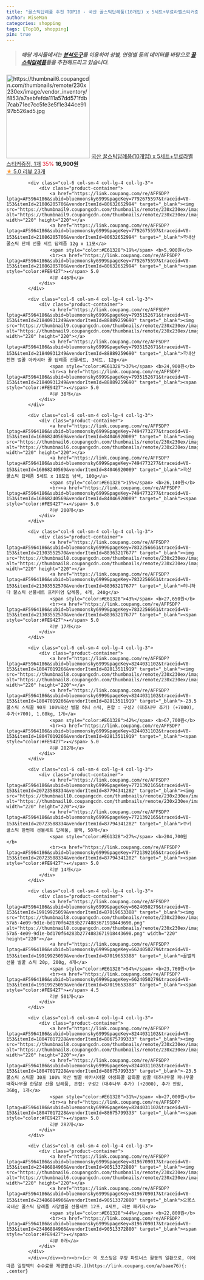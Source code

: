 ```yaml
---
title: "꿀스틱답례품 추천 TOP10 - 국산 꿀스틱답례품(10개입) x 5세트+무료라벨스티커증정, 1개"
author: WiseMan
categories: shopping
tags: [Top10, shopping]
pin: true
---
```


> ##### 해당 게시물에서는 [**분석도구**](https://itemscout.io/)를 이용하여 **성별**, **연령별** 등의 데이터를 바탕으로 [**꿀스틱답례품**](https://link.coupang.com/a/baae76)들을 추천해드리고 있습니다.
<div class="container"><div class="row">
            <div class="col-6 col-sm-4 col-lg-4 col-lg-3">
                <div class="product-container">
                    <a href="https://link.coupang.com/re/AFFSDP?lptag=AF5964186&subid=bluemoonsky6999&pageKey=7969192750&traceid=V0-153&itemId=22066564310&vendorItemId=89113706736" target="_blank"><img src="https://thumbnail6.coupangcdn.com/thumbnails/remote/230x230ex/image/vendor_inventory/f853/a7aebfefda111a57dd571fdb7cab71ec7cc5fe3e5f1e344ce9197b526ad5.jpg" alt="https://thumbnail6.coupangcdn.com/thumbnails/remote/230x230ex/image/vendor_inventory/f853/a7aebfefda111a57dd571fdb7cab71ec7cc5fe3e5f1e344ce9197b526ad5.jpg" width="220" height="220"></a>
                    <a href="https://link.coupang.com/re/AFFSDP?lptag=AF5964186&subid=bluemoonsky6999&pageKey=7969192750&traceid=V0-153&itemId=22066564310&vendorItemId=89113706736" target="_blank">국산 꿀스틱답례품(10개입) x 5세트+무료라벨스티커증정, 1개</a>
                    <span style="color:#E61328">35%</span> <b>16,900원</b>
                    <br><a href="https://link.coupang.com/re/AFFSDP?lptag=AF5964186&subid=bluemoonsky6999&pageKey=7969192750&traceid=V0-153&itemId=22066564310&vendorItemId=89113706736" target="_blank"><span style="color:#FE9427">★</span> 5.0
                    리뷰 23개</a>
                </div>
            </div>
            
            <div class="col-6 col-sm-4 col-lg-4 col-lg-3">
                <div class="product-container">
                    <a href="https://link.coupang.com/re/AFFSDP?lptag=AF5964186&subid=bluemoonsky6999&pageKey=7792675597&traceid=V0-153&itemId=21086205706&vendorItemId=80632652994" target="_blank"><img src="https://thumbnail9.coupangcdn.com/thumbnails/remote/230x230ex/image/vendor_inventory/e1c2/e2e5b59f653899880f3b72c18e6b559fee85e636cf18f81a1787f235daa8.jpg" alt="https://thumbnail9.coupangcdn.com/thumbnails/remote/230x230ex/image/vendor_inventory/e1c2/e2e5b59f653899880f3b72c18e6b559fee85e636cf18f81a1787f235daa8.jpg" width="220" height="220"></a>
                    <a href="https://link.coupang.com/re/AFFSDP?lptag=AF5964186&subid=bluemoonsky6999&pageKey=7792675597&traceid=V0-153&itemId=21086205706&vendorItemId=80632652994" target="_blank">국내산 꿀스틱 단체 선물 세트 답례품 12g x 11포</a>
                    <span style="color:#E61328">19%</span> <b>5,900원</b>
                    <br><a href="https://link.coupang.com/re/AFFSDP?lptag=AF5964186&subid=bluemoonsky6999&pageKey=7792675597&traceid=V0-153&itemId=21086205706&vendorItemId=80632652994" target="_blank"><span style="color:#FE9427">★</span> 5.0
                    리뷰 446개</a>
                </div>
            </div>
            
            <div class="col-6 col-sm-4 col-lg-4 col-lg-3">
                <div class="product-container">
                    <a href="https://link.coupang.com/re/AFFSDP?lptag=AF5964186&subid=bluemoonsky6999&pageKey=7935152671&traceid=V0-153&itemId=21840931249&vendorItemId=88889259690" target="_blank"><img src="https://thumbnail9.coupangcdn.com/thumbnails/remote/230x230ex/image/vendor_inventory/8bf4/85c147e44ba28f91d494f94caee67c8ea45b50f144f4104e332b60215fb2.jpg" alt="https://thumbnail9.coupangcdn.com/thumbnails/remote/230x230ex/image/vendor_inventory/8bf4/85c147e44ba28f91d494f94caee67c8ea45b50f144f4104e332b60215fb2.jpg" width="220" height="220"></a>
                    <a href="https://link.coupang.com/re/AFFSDP?lptag=AF5964186&subid=bluemoonsky6999&pageKey=7935152671&traceid=V0-153&itemId=21840931249&vendorItemId=88889259690" target="_blank">국내산 천연 벌꿀 아카시아 꿀 답례품 선물세트, 3세트, 12g</a>
                    <span style="color:#E61328">37%</span> <b>24,900원</b>
                    <br><a href="https://link.coupang.com/re/AFFSDP?lptag=AF5964186&subid=bluemoonsky6999&pageKey=7935152671&traceid=V0-153&itemId=21840931249&vendorItemId=88889259690" target="_blank"><span style="color:#FE9427">★</span> 5.0
                    리뷰 30개</a>
                </div>
            </div>
            
            <div class="col-6 col-sm-4 col-lg-4 col-lg-3">
                <div class="product-container">
                    <a href="https://link.coupang.com/re/AFFSDP?lptag=AF5964186&subid=bluemoonsky6999&pageKey=7494773277&traceid=V0-153&itemId=16868240569&vendorItemId=84046920089" target="_blank"><img src="https://thumbnail6.coupangcdn.com/thumbnails/remote/230x230ex/image/vendor_inventory/bdfb/49222f4e66c6f1d4c3b9f109fad3b72a694fb486681a47f92a541e6e9132.jpg" alt="https://thumbnail6.coupangcdn.com/thumbnails/remote/230x230ex/image/vendor_inventory/bdfb/49222f4e66c6f1d4c3b9f109fad3b72a694fb486681a47f92a541e6e9132.jpg" width="220" height="220"></a>
                    <a href="https://link.coupang.com/re/AFFSDP?lptag=AF5964186&subid=bluemoonsky6999&pageKey=7494773277&traceid=V0-153&itemId=16868240569&vendorItemId=84046920089" target="_blank">국산 꿀스틱 답례품 5세트 x 10포입 남색, 100g</a>
                    <span style="color:#E61328">15%</span> <b>26,140원</b>
                    <br><a href="https://link.coupang.com/re/AFFSDP?lptag=AF5964186&subid=bluemoonsky6999&pageKey=7494773277&traceid=V0-153&itemId=16868240569&vendorItemId=84046920089" target="_blank"><span style="color:#FE9427">★</span> 5.0
                    리뷰 200개</a>
                </div>
            </div>
            
            <div class="col-6 col-sm-4 col-lg-4 col-lg-3">
                <div class="product-container">
                    <a href="https://link.coupang.com/re/AFFSDP?lptag=AF5964186&subid=bluemoonsky6999&pageKey=7832256661&traceid=V0-153&itemId=21303552570&vendorItemId=88363217677" target="_blank"><img src="https://thumbnail8.coupangcdn.com/thumbnails/remote/230x230ex/image/vendor_inventory/48a4/17e0f19eb46850245b16ff66d510fbb7951531ea7afd90e4bdc5af549c9f.png" alt="https://thumbnail8.coupangcdn.com/thumbnails/remote/230x230ex/image/vendor_inventory/48a4/17e0f19eb46850245b16ff66d510fbb7951531ea7afd90e4bdc5af549c9f.png" width="220" height="220"></a>
                    <a href="https://link.coupang.com/re/AFFSDP?lptag=AF5964186&subid=bluemoonsky6999&pageKey=7832256661&traceid=V0-153&itemId=21303552570&vendorItemId=88363217677" target="_blank">허니하다 꿀스틱 선물세트 프리미엄 답례품, 4개, 240g</a>
                    <span style="color:#E61328">43%</span> <b>27,650원</b>
                    <br><a href="https://link.coupang.com/re/AFFSDP?lptag=AF5964186&subid=bluemoonsky6999&pageKey=7832256661&traceid=V0-153&itemId=21303552570&vendorItemId=88363217677" target="_blank"><span style="color:#FE9427">★</span> 5.0
                    리뷰 17개</a>
                </div>
            </div>
            
            <div class="col-6 col-sm-4 col-lg-4 col-lg-3">
                <div class="product-container">
                    <a href="https://link.coupang.com/re/AFFSDP?lptag=AF5964186&subid=bluemoonsky6999&pageKey=8244031102&traceid=V0-153&itemId=18047019266&vendorItemId=82813511919" target="_blank"><img src="https://thumbnail8.coupangcdn.com/thumbnails/remote/230x230ex/image/vendor_inventory/dda6/53a1d02a7ea4d4c524cf8e4927486b146cd76a18f317aba071e2a229e45d.png" alt="https://thumbnail8.coupangcdn.com/thumbnails/remote/230x230ex/image/vendor_inventory/dda6/53a1d02a7ea4d4c524cf8e4927486b146cd76a18f317aba071e2a229e45d.png" width="220" height="220"></a>
                    <a href="https://link.coupang.com/re/AFFSDP?lptag=AF5964186&subid=bluemoonsky6999&pageKey=8244031102&traceid=V0-153&itemId=18047019266&vendorItemId=82813511919" target="_blank">-23.5 꿀스틱 스틱꿀 90포 100%국산 벌꿀 허니 스틱, 혼합 : 구성2 (대추나무 추가) (+7000), 추가(+700), 1.08kg, 1개</a>
                    <span style="color:#E61328">42%</span> <b>67,700원</b>
                    <br><a href="https://link.coupang.com/re/AFFSDP?lptag=AF5964186&subid=bluemoonsky6999&pageKey=8244031102&traceid=V0-153&itemId=18047019266&vendorItemId=82813511919" target="_blank"><span style="color:#FE9427">★</span> 5.0
                    리뷰 282개</a>
                </div>
            </div>
            
            <div class="col-6 col-sm-4 col-lg-4 col-lg-3">
                <div class="product-container">
                    <a href="https://link.coupang.com/re/AFFSDP?lptag=AF5964186&subid=bluemoonsky6999&pageKey=7721392165&traceid=V0-153&itemId=20723588334&vendorItemId=87794341282" target="_blank"><img src="https://thumbnail10.coupangcdn.com/thumbnails/remote/230x230ex/image/vendor_inventory/68d5/102e40385729a7d7f57c5b150a2d26fb7708cdfaf8e0ad4a382b38f0559d.jpg" alt="https://thumbnail10.coupangcdn.com/thumbnails/remote/230x230ex/image/vendor_inventory/68d5/102e40385729a7d7f57c5b150a2d26fb7708cdfaf8e0ad4a382b38f0559d.jpg" width="220" height="220"></a>
                    <a href="https://link.coupang.com/re/AFFSDP?lptag=AF5964186&subid=bluemoonsky6999&pageKey=7721392165&traceid=V0-153&itemId=20723588334&vendorItemId=87794341282" target="_blank">쿠키 꿀스틱 한번에 선물세트 답례품, 블랙, 50개</a>
                    <span style="color:#E61328">27%</span> <b>204,700원</b>
                    <br><a href="https://link.coupang.com/re/AFFSDP?lptag=AF5964186&subid=bluemoonsky6999&pageKey=7721392165&traceid=V0-153&itemId=20723588334&vendorItemId=87794341282" target="_blank"><span style="color:#FE9427">★</span> 5.0
                    리뷰 14개</a>
                </div>
            </div>
            
            <div class="col-6 col-sm-4 col-lg-4 col-lg-3">
                <div class="product-container">
                    <a href="https://link.coupang.com/re/AFFSDP?lptag=AF5964186&subid=bluemoonsky6999&pageKey=6624050279&traceid=V0-153&itemId=19919925059&vendorItemId=87019653388" target="_blank"><img src="https://thumbnail8.coupangcdn.com/thumbnails/remote/230x230ex/image/retail/images/42461f02-57a5-4e09-9d1e-bd170f64283b2774883671918443698.png" alt="https://thumbnail8.coupangcdn.com/thumbnails/remote/230x230ex/image/retail/images/42461f02-57a5-4e09-9d1e-bd170f64283b2774883671918443698.png" width="220" height="220"></a>
                    <a href="https://link.coupang.com/re/AFFSDP?lptag=AF5964186&subid=bluemoonsky6999&pageKey=6624050279&traceid=V0-153&itemId=19919925059&vendorItemId=87019653388" target="_blank">꿀벌의선물 벌꿀 스틱 20p, 200g, 4개</a>
                    <span style="color:#E61328">54%</span> <b>23,760원</b>
                    <br><a href="https://link.coupang.com/re/AFFSDP?lptag=AF5964186&subid=bluemoonsky6999&pageKey=6624050279&traceid=V0-153&itemId=19919925059&vendorItemId=87019653388" target="_blank"><span style="color:#FE9427">★</span> 4.5
                    리뷰 501개</a>
                </div>
            </div>
            
            <div class="col-6 col-sm-4 col-lg-4 col-lg-3">
                <div class="product-container">
                    <a href="https://link.coupang.com/re/AFFSDP?lptag=AF5964186&subid=bluemoonsky6999&pageKey=8244031102&traceid=V0-153&itemId=18047017228&vendorItemId=88675799333" target="_blank"><img src="https://thumbnail8.coupangcdn.com/thumbnails/remote/230x230ex/image/vendor_inventory/26cc/10618fd89695fa95975be5174269ea3de16bc9b58270bd3d8e69291b61da.png" alt="https://thumbnail8.coupangcdn.com/thumbnails/remote/230x230ex/image/vendor_inventory/26cc/10618fd89695fa95975be5174269ea3de16bc9b58270bd3d8e69291b61da.png" width="220" height="220"></a>
                    <a href="https://link.coupang.com/re/AFFSDP?lptag=AF5964186&subid=bluemoonsky6999&pageKey=8244031102&traceid=V0-153&itemId=18047017228&vendorItemId=88675799333" target="_blank">-23.5 꿀스틱 스틱꿀 30포 100% 국산 벌꿀 아카시아꿀 야생화꿀 잡화꿀 밤꿀 대추나무꿀 피나무꿀 때죽나무꿀 한달분 선물 답례품, 혼합: 구성2 (대추나무 추가) (+2000), 추가 안함, 360g, 1개</a>
                    <span style="color:#E61328">31%</span> <b>27,000원</b>
                    <br><a href="https://link.coupang.com/re/AFFSDP?lptag=AF5964186&subid=bluemoonsky6999&pageKey=8244031102&traceid=V0-153&itemId=18047017228&vendorItemId=88675799333" target="_blank"><span style="color:#FE9427">★</span> 5.0
                    리뷰 282개</a>
                </div>
            </div>
            
            <div class="col-6 col-sm-4 col-lg-4 col-lg-3">
                <div class="product-container">
                    <a href="https://link.coupang.com/re/AFFSDP?lptag=AF5964186&subid=bluemoonsky6999&pageKey=8196709017&traceid=V0-153&itemId=23486884966&vendorItemId=90513372880" target="_blank"><img src="https://thumbnail6.coupangcdn.com/thumbnails/remote/230x230ex/image/vendor_inventory/db86/0b62b1364030e66897b17fa87ff830a0378e4e2cb7c53781da7bd5503b2b.jpg" alt="https://thumbnail6.coupangcdn.com/thumbnails/remote/230x230ex/image/vendor_inventory/db86/0b62b1364030e66897b17fa87ff830a0378e4e2cb7c53781da7bd5503b2b.jpg" width="220" height="220"></a>
                    <a href="https://link.coupang.com/re/AFFSDP?lptag=AF5964186&subid=bluemoonsky6999&pageKey=8196709017&traceid=V0-153&itemId=23486884966&vendorItemId=90513372880" target="_blank">오몽스 국내산 꿀스틱 답례품 사양벌꿀 선물세트 12포, 4세트, 리본 패키지</a>
                    <span style="color:#E61328">44%</span> <b>22,800원</b>
                    <br><a href="https://link.coupang.com/re/AFFSDP?lptag=AF5964186&subid=bluemoonsky6999&pageKey=8196709017&traceid=V0-153&itemId=23486884966&vendorItemId=90513372880" target="_blank"><span style="color:#FE9427">★</span> 
                    리뷰 0개</a>
                </div>
            </div>
            </div></div><br><br>[👉 이 포스팅은 쿠팡 파트너스 활동의 일환으로, 이에 따른 일정액의 수수료를 제공받습니다.](https://link.coupang.com/a/baae76){: .center}